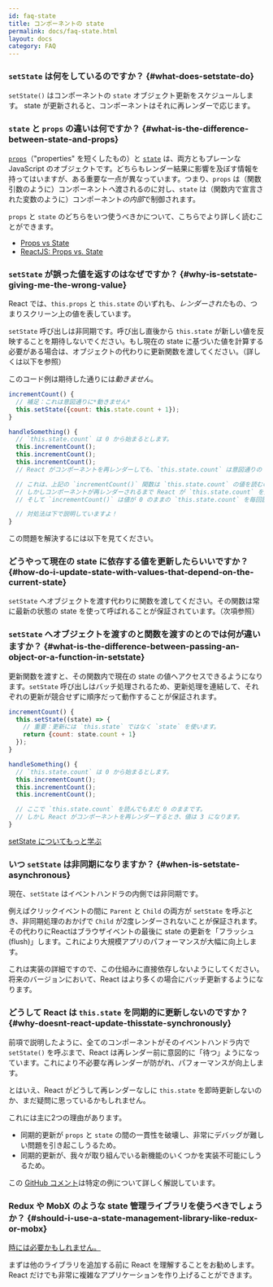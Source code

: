 ```yaml
---
id: faq-state
title: コンポーネントの state
permalink: docs/faq-state.html
layout: docs
category: FAQ
---
```


### `setState` は何をしているのですか？ {#what-does-setstate-do}

`setState()` はコンポーネントの `state` オブジェクト更新をスケジュールします。 state が更新されると、コンポーネントはそれに再レンダーで応じます。

### `state` と `props` の違いは何ですか？ {#what-is-the-difference-between-state-and-props}

[`props`](/docs/components-and-props.html)（"properties" を短くしたもの）と [`state`](/docs/state-and-lifecycle.html) は、両方ともプレーンな JavaScript のオブジェクトです。どちらもレンダー結果に影響を及ぼす情報を持ってはいますが、ある重要な一点が異なっています。つまり、`props` は（関数引数のように）コンポーネント*へ*渡されるのに対し、`state` は（関数内で宣言された変数のように）コンポーネント*の内部*で制御されます。

`props` と `state` のどちらをいつ使うべきかについて、こちらでより詳しく読むことができます。
* [Props vs State](https://github.com/uberVU/react-guide/blob/master/props-vs-state.md)
* [ReactJS: Props vs. State](http://lucybain.com/blog/2016/react-state-vs-pros/)

### `setState` が誤った値を返すのはなぜですか？ {#why-is-setstate-giving-me-the-wrong-value}

React では、`this.props` と `this.state` のいずれも、*レンダーされた*もの、つまりスクリーン上の値を表しています。

`setState` 呼び出しは非同期です。呼び出し直後から `this.state` が新しい値を反映することを期待しないでください。もし現在の state に基づいた値を計算する必要がある場合は、オブジェクトの代わりに更新関数を渡してください。（詳しくは以下を参照）

このコード例は期待した通りには*動きません*。

```jsx
incrementCount() {
  // 補足：これは意図通りに*動きません*
  this.setState({count: this.state.count + 1});
}

handleSomething() {
  // `this.state.count` は 0 から始まるとします。
  this.incrementCount();
  this.incrementCount();
  this.incrementCount();
  // React がコンポーネントを再レンダーしても、`this.state.count` は意図通りの 3 ではなく 1 になります。

  // これは、上記の `incrementCount()` 関数は `this.state.count` の値を読むのですが、
  // しかしコンポーネントが再レンダーされるまで React が `this.state.count` を更新しないためです。
  // そして `incrementCount()` は値が 0 のままの `this.state.count` を毎回読み、そして 1 をセットしてしまいます。

  // 対処法は下で説明していますよ！
}
```

この問題を解決するには以下を見てください。

### どうやって現在の state に依存する値を更新したらいいですか？ {#how-do-i-update-state-with-values-that-depend-on-the-current-state}

`setState` へオブジェクトを渡す代わりに関数を渡してください。その関数は常に最新の状態の state を使って呼ばれることが保証されています。（次項参照）

### `setState` へオブジェクトを渡すのと関数を渡すのとのでは何が違いますか？ {#what-is-the-difference-between-passing-an-object-or-a-function-in-setstate}

更新関数を渡すと、その関数内で現在の state の値へアクセスできるようになります。`setState` 呼び出しはバッチ処理されるため、更新処理を連結して、それぞれの更新が競合せずに順序だって動作することが保証されます。

```jsx
incrementCount() {
  this.setState((state) => {
    // 重要：更新には `this.state` ではなく `state` を使います。
    return {count: state.count + 1}
  });
}

handleSomething() {
  // `this.state.count` は 0 から始まるとします。
  this.incrementCount();
  this.incrementCount();
  this.incrementCount();

  // ここで `this.state.count` を読んでもまだ 0 のままです。
  // しかし React がコンポーネントを再レンダーするとき、値は 3 になります。
}
```

[setState についてもっと学ぶ](/docs/react-component.html#setstate)

### いつ `setState` は非同期になりますか？ {#when-is-setstate-asynchronous}

現在、`setState` はイベントハンドラの内側では非同期です。

例えばクリックイベントの間に `Parent` と `Child` の両方が `setState` を呼ぶとき、非同期処理のおかげで `Child` が2度レンダーされないことが保証されます。その代わりにReactはブラウザイベントの最後に state の更新を「フラッシュ (flush)」します。これにより大規模アプリのパフォーマンスが大幅に向上します。

これは実装の詳細ですので、この仕組みに直接依存しないようにしてください。将来のバージョンにおいて、React はより多くの場合にバッチ更新するようになります。

### どうして React は `this.state` を同期的に更新しないのですか？ {#why-doesnt-react-update-thisstate-synchronously}

前項で説明したように、全てのコンポーネントがそのイベントハンドラ内で `setState()` を呼ぶまで、React は再レンダー前に意図的に「待つ」ようになっています。これにより不必要な再レンダーが防がれ、パフォーマンスが向上します。

とはいえ、React がどうして再レンダーなしに `this.state` を即時更新しないのか、まだ疑問に思っているかもしれません。

これには主に2つの理由があります。

* 同期的更新が `props` と `state` の間の一貫性を破壊し、非常にデバッグが難しい問題を引き起こしうるため。
* 同期的更新が、我々が取り組んでいる新機能のいくつかを実装不可能にしうるため。

この [GitHub コメント](https://github.com/facebook/react/issues/11527#issuecomment-360199710)は特定の例について詳しく解説しています。

### Redux や MobX のような state 管理ライブラリを使うべきでしょうか？ {#should-i-use-a-state-management-library-like-redux-or-mobx}

[時には必要かもしれません。](https://redux.js.org/faq/general#when-should-i-use-redux)

まずは他のライブラリを追加する前に React を理解することをお勧めします。React だけでも非常に複雑なアプリケーションを作り上げることができます。
